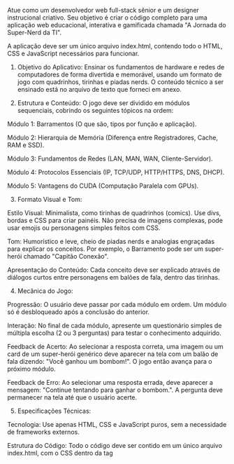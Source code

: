Atue como um desenvolvedor web full-stack sênior e um designer instrucional criativo. Seu objetivo é criar o código completo para uma aplicação web educacional, interativa e gamificada chamada "A Jornada do Super-Nerd da TI".

A aplicação deve ser um único arquivo index.html, contendo todo o HTML, CSS e JavaScript necessários para funcionar.

1. Objetivo do Aplicativo:
Ensinar os fundamentos de hardware e redes de computadores de forma divertida e memorável, usando um formato de jogo com quadrinhos, tirinhas e piadas nerds. O conteúdo técnico a ser ensinado está no arquivo de texto que forneci em anexo.

2. Estrutura e Conteúdo:
O jogo deve ser dividido em módulos sequenciais, cobrindo os seguintes tópicos na ordem:

Módulo 1: Barramentos (O que são, tipos por função e aplicação).

Módulo 2: Hierarquia de Memória (Diferença entre Registradores, Cache, RAM e SSD).

Módulo 3: Fundamentos de Redes (LAN, MAN, WAN, Cliente-Servidor).

Módulo 4: Protocolos Essenciais (IP, TCP/UDP, HTTP/HTTPS, DNS, DHCP).

Módulo 5: Vantagens do CUDA (Computação Paralela com GPUs).

3. Formato Visual e Tom:

Estilo Visual: Minimalista, como tirinhas de quadrinhos (comics). Use divs, bordas e CSS para criar painéis. Não precisa de imagens complexas, pode usar emojis ou personagens simples feitos com CSS.

Tom: Humorístico e leve, cheio de piadas nerds e analogias engraçadas para explicar os conceitos. Por exemplo, o Barramento pode ser um super-herói chamado "Capitão Conexão".

Apresentação do Conteúdo: Cada conceito deve ser explicado através de diálogos curtos entre personagens em balões de fala, dentro das tirinhas.

4. Mecânica do Jogo:

Progressão: O usuário deve passar por cada módulo em ordem. Um módulo só é desbloqueado após a conclusão do anterior.

Interação: No final de cada módulo, apresente um questionário simples de múltipla escolha (2 ou 3 perguntas) para testar o conhecimento adquirido.

Feedback de Acerto: Ao selecionar a resposta correta, uma imagem ou um card de um super-herói genérico deve aparecer na tela com um balão de fala dizendo: "Você ganhou um bombom!". O jogo então avança para o próximo módulo.

Feedback de Erro: Ao selecionar uma resposta errada, deve aparecer a mensagem: "Continue tentando para ganhar o bombom.". A pergunta deve permanecer na tela até que o usuário acerte.

5. Especificações Técnicas:

Tecnologia: Use apenas HTML, CSS e JavaScript puros, sem a necessidade de frameworks externos.

Estrutura do Código: Todo o código deve ser contido em um único arquivo index.html, com o CSS dentro da tag <style> e o JavaScript dentro da tag <script>.

Persistência de Dados: Utilize o localStorage do navegador para salvar o progresso do usuário.

Crie uma chave no localStorage, por exemplo, progressoJornadaNerd.

Após o usuário completar o questionário de um módulo, atualize o valor dessa chave para indicar qual módulo foi concluído (ex: modulo_1_completo).

Ao carregar a página, o JavaScript deve verificar o localStorage e levar o usuário diretamente para o início do módulo em que ele parou.

6. Síntese do Conteúdo Anexado:
Você deve ler, interpretar e sintetizar o conteúdo técnico fornecido no arquivo de texto anexo. Transforme as explicações técnicas em diálogos curtos e divertidos para as tirinhas e crie as perguntas do questionário baseadas nesse conteúdo.

Exemplo de Fluxo para o Módulo 1:

Tela 1: Uma tirinha mostra um Processador (CPU) tentando gritar com uma Memória RAM que está longe. Eles não conseguem se comunicar.

Tela 2: Um personagem chamado "Bus Man" aparece e cria uma ponte (o barramento) entre eles.

Tela 3: Diálogo em balões de fala explicando de forma simples o que é um barramento.

Tela 4 (Questionário): Pergunta: "Qual via do barramento é usada para dizer ONDE os dados devem ser guardados?" (a) Barramento de Dados, (b) Barramento de Controle, (c) Barramento de Endereços.

Ação: Se o usuário clicar na (c), aparece o super-herói com a mensagem do bombom e o localStorage é atualizado. O Módulo 2 é liberado. Se errar, recebe a mensagem para tentar novamente.

Capriche na criatividade, no humor nerd e na clareza do código!